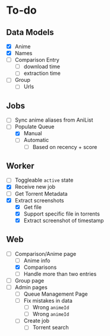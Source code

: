 # To-do

## Data Models

- [x] Anime
- [x] Names
- [ ] Comparison Entry
  - [ ] download time
  - [ ] extraction time
- [ ] Group
  - [ ] Urls

## Jobs

- [ ] Sync anime aliases from AniList 
- [ ] Populate Queue
  - [x] Manual
  - [ ] Automatic
    - [ ] Based on recency + score

## Worker

- [ ] Toggleable `active` state
- [x] Receive new job
- [ ] Get Torrent Metadata
- [x] Extract screenshots
  - [x] Get file
  - [x] Support specific file in torrents
  - [x] Extract screenshot of timestamp

## Web

- [ ] Comparison/Anime page
  - [ ] Anime info
  - [x] Comparisons
  - [ ] Handle more than two entries
- [ ] Group page
- [ ] Admin pages
  - [ ] Queue Management Page
  - [ ] Fix mistakes in data
     - [ ] Wrong `animeId`
     - [ ] Wrong `animeId`
  - [ ] Create job
    - [ ] Torrent search
